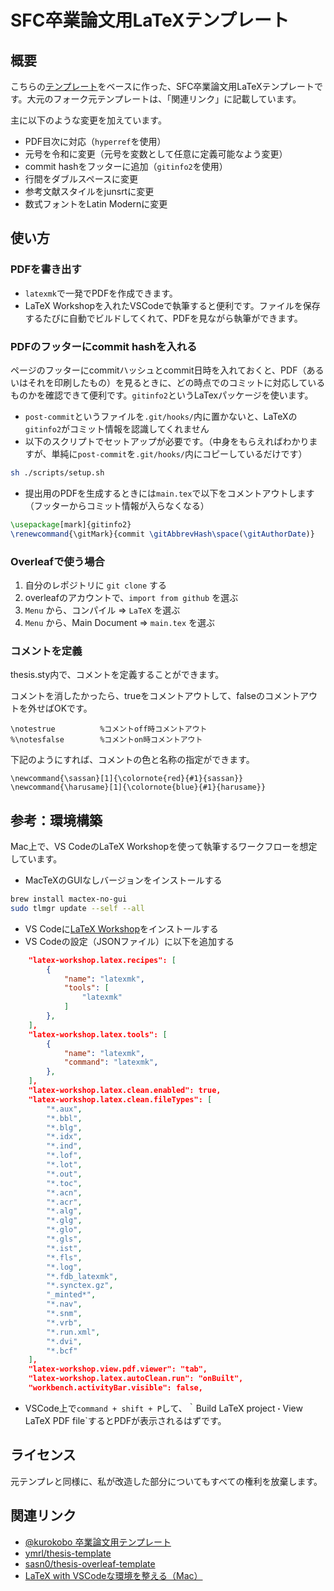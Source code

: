 # SFC卒業論文用LaTeXテンプレート

## 概要

こちらの[テンプレート](https://github.com/sasn0/thesis-overleaf-template)をベースに作った、SFC卒業論文用LaTeXテンプレートです。大元のフォーク元テンプレートは、「関連リンク」に記載しています。

主に以下のような変更を加えています。

- PDF目次に対応（`hyperref`を使用）
- 元号を令和に変更（元号を変数として任意に定義可能なよう変更）
- commit hashをフッターに追加（`gitinfo2`を使用）
- 行間をダブルスペースに変更
- 参考文献スタイルをjunsrtに変更
- 数式フォントをLatin Modernに変更

## 使い方

### PDFを書き出す
- `latexmk`で一発でPDFを作成できます。
- LaTeX Workshopを入れたVSCodeで執筆すると便利です。ファイルを保存するたびに自動でビルドしてくれて、PDFを見ながら執筆ができます。

### PDFのフッターにcommit hashを入れる

ページのフッターにcommitハッシュとcommit日時を入れておくと、PDF（あるいはそれを印刷したもの）を見るときに、どの時点でのコミットに対応しているものかを確認できて便利です。`gitinfo2`というLaTexパッケージを使います。

- `post-commit`というファイルを`.git/hooks/`内に置かないと、LaTeXの`gitinfo2`がコミット情報を認識してくれません
- 以下のスクリプトでセットアップが必要です。（中身をもらえればわかりますが、単純に`post-commit`を`.git/hooks/`内にコピーしているだけです）

```sh
sh ./scripts/setup.sh
```

- 提出用のPDFを生成するときには`main.tex`で以下をコメントアウトします（フッターからコミット情報が入らなくなる）

```tex
\usepackage[mark]{gitinfo2}
\renewcommand{\gitMark}{commit \gitAbbrevHash\space(\gitAuthorDate)}
```

### Overleafで使う場合
1. 自分のレポジトリに `git clone` する
2. overleafのアカウントで、`import from github` を選ぶ
3. `Menu` から、コンパイル => `LaTeX` を選ぶ
4. `Menu` から、Main Document => `main.tex` を選ぶ


### コメントを定義
thesis.sty内で、コメントを定義することができます。

コメントを消したかったら、trueをコメントアウトして、falseのコメントアウトを外せばOKです。
```
\notestrue          %コメントoff時コメントアウト
%\notesfalse        %コメントon時コメントアウト
```

下記のようにすれば、コメントの色と名称の指定ができます。
```
\newcommand{\sassan}[1]{\colornote{red}{#1}{sassan}}
\newcommand{\harusame}[1]{\colornote{blue}{#1}{harusame}}
```


## 参考：環境構築
Mac上で、VS CodeのLaTeX Workshopを使って執筆するワークフローを想定しています。

- MacTeXのGUIなしバージョンをインストールする
```sh
brew install mactex-no-gui
sudo tlmgr update --self --all
```

- VS Codeに[LaTeX Workshop](https://marketplace.visualstudio.com/items?itemName=James-Yu.latex-workshop)をインストールする
- VS Codeの設定（JSONファイル）に以下を追加する
```json
    "latex-workshop.latex.recipes": [
        {
            "name": "latexmk",
            "tools": [
                "latexmk"
            ]
        },
    ],
    "latex-workshop.latex.tools": [
        {
            "name": "latexmk",
            "command": "latexmk",
        },
    ],
    "latex-workshop.latex.clean.enabled": true,
    "latex-workshop.latex.clean.fileTypes": [
        "*.aux",
        "*.bbl",
        "*.blg",
        "*.idx",
        "*.ind",
        "*.lof",
        "*.lot",
        "*.out",
        "*.toc",
        "*.acn",
        "*.acr",
        "*.alg",
        "*.glg",
        "*.glo",
        "*.gls",
        "*.ist",
        "*.fls",
        "*.log",
        "*.fdb_latexmk",
        "*.synctex.gz",
        "_minted*",
        "*.nav",
        "*.snm",
        "*.vrb",
        "*.run.xml",
        "*.dvi",
        "*.bcf"
    ],
    "latex-workshop.view.pdf.viewer": "tab",
    "latex-workshop.latex.autoClean.run": "onBuilt",
    "workbench.activityBar.visible": false,
```

- VSCode上で`command + shift + P`して、｀Build LaTeX project`・`View LaTeX PDF file`するとPDFが表示されるはずです。


## ライセンス
元テンプレと同様に、私が改造した部分についてもすべての権利を放棄します。

## 関連リンク
- [@kurokobo 卒業論文用テンプレート](https://wiki.kurokobo.com/index.php?LaTeX)
- [ymrl/thesis-template](https://github.com/ymrl/thesis-template)
- [sasn0/thesis-overleaf-template](https://github.com/sasn0/thesis-overleaf-template)
- [LaTeX with VSCodeな環境を整える（Mac）](https://m12watanabe1a.hatenablog.com/entry/2019/09/30/020036)